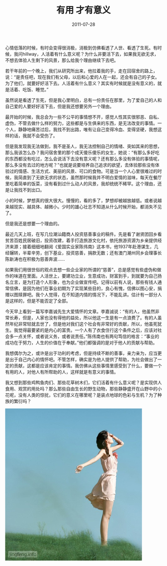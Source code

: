 ﻿---
title: "有用 才有意义"
date: 2011-07-28
categories: 
  - "essay"
tags: 
  - "意义"
  - "活着"
---

心情低落的时候，有时会变得很消极，消极到仿佛看透了人世、看透了生死。有时候，我问hillway，人活着有什么意义呢？为什么非要活下去，如果我无欲无求，不想去体验人生剩下的风景，那么给我个理由继续下去吧。

若干年前的一个晚上，我们从研究所出来，他拉着我的手，走在回宿舍的路上，说：“是责任吧，现在我们有父母，以后和心爱的人在一起，还会有自己的子女。为了他们，就要好好活下去。人活着有什么意义？其实有时候就是没有意义的，就是活着、吃饭、睡觉。”

虽然说是看透了生死，但是我心里明白，总有一份责任在那里，为了爱自己的人和自己爱的人要好好活下去，但是我还想要另外一个理由。

最开始的时候，我总会为一些不公平的事情想不开，感觉人性其实很邪恶、自私、虚伪，不管去做什么样的努力，这些都是与生俱来的东西，是无法改变的事情。一个人，静静地痛苦过后，我找不到出路，唯有让自己变得冷血、变得坚硬，我想这样的话，我就不会受伤了。

但是我发现我无法做到，我不是圣人，我无法控制自己的情绪、突如其来的思想，那么我该怎么办？我问宿舍里的那个成天傻乐傻乐的女生，她说：“有那么多好吃的东西都没有吃过，怎么会说活下去没有意义呢？还有那么多没有体验的事情呢，那么多没有去过的地方呢？”也就是说要培养自己追求的欲望，去体验那些没有体验过的情感、生活方式、美丽的风景、可口的食物。可是当一个人心里很难过的时候，我简直到了无欲无求的状态，虽然那时候我并不明白爱情的滋味，每天在餐厅里吃着简单的饭菜，没有看到过什么动人的风景，我却统统不稀罕。这个理由，还是让我找不到出口。

小的时候，梦想真的很大很大。慢慢的，看的多了，梦想却被越放越低。或者说越来越现实、越具体、越微小。少时的雄心壮志不知道从什么时候开始，都消失不见了。

但是我还是想要一个理由的。

最近几天上班，在写几位潮汕籍商人投资慈善事业的稿件。先是看了谢贤团回乡看贫苦百姓民居破旧，投资改建，着手打造旅游文化村，依托旅游资源为乡亲提供经济来源；接着细细地翻阅《爱国实业家陈伟南》这本书，他1937年赴港谋生，几经辗转，半辈辛劳，创下基业，投资慈善，捐款无数；还有澳门潮州同乡会理事长陈新涛也在积极为慈善奔波……

如果我们用很世俗的观点去想一些企业家的所谓的“慈善”，总是感觉有些虚伪和做作的味道在里面。人活世上，要建功立业，生意成功，财富到手，到就要为自己扬名立言，是为打造个人形象，也为企业做宣传吧。记得以前有人说，那些有钱人通常信佛，是因为他们在事业初期为了实现某些目的，良心有愧，信佛以图心安，捐赠以图赎罪吧。我个人觉得，在不知道内情的情况下，不能乱讲。估计有一部分人是这样的，但是不能否定了全部。

今天早上看到一篇写李嘉诚先生大爱情怀的文章。李嘉诚说：“有的人，他虽然非常长寿，但是，人家也没有得他的益处，所以他这一生是有一点浪费了。有的人虽然年纪非常轻就去世了，但是他对我们这个社会有非常好的贡献，所以，他虽死犹生。我觉得最要紧的是内心的富贵。一个人有了衣食住行这个条件之后，应该对社会多一点关怀，或者说义务，或者说责任。”陈伟南也有两句笃信的格言：“事业的成功在于努力，人生的价值在于奉献。”他们都强调的是对于他人的贡献与帮助。

我想偶尔为之，或许是出于功利的考虑，但是持续不断的善事，亲力亲为，应当更是出于自己内心的情怀吧。不管怎样，确实是为他人提供了帮助，为社会做出了一定的贡献，这都是应该肯定的事情。我仿佛从这些事情里感受到了什么，要做一个有用的人，对他人有所帮助的人，这样就是有意义的事情。

我又想到那些鸡鸭鱼肉们、那些花草树木们，它们活着有什么意义呢？是实现供人食用、观赏的用处吗？那么那些自由生长的野生动物，那些静静盛开在山野中的小花呢，没有人类的惊扰，它们的意义在哪里呢？是装点地球的色彩与生机？为了种族的繁衍吗？

![fsd](/images/5984542720_cf89efe06b.jpg)
